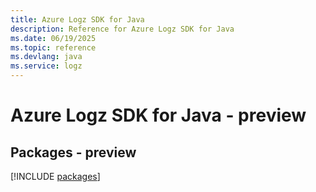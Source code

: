 ```yaml
---
title: Azure Logz SDK for Java
description: Reference for Azure Logz SDK for Java
ms.date: 06/19/2025
ms.topic: reference
ms.devlang: java
ms.service: logz
---
```

# Azure Logz SDK for Java - preview
## Packages - preview
[!INCLUDE [packages](logz-index.md)]